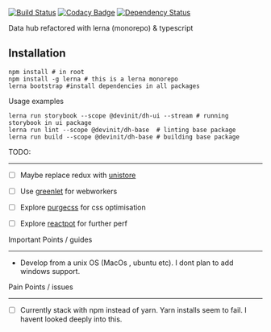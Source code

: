 [![Build Status](https://travis-ci.org/devinit/datahub.svg?branch=master)](https://travis-ci.org/devinit/datahub)
[![Codacy Badge](https://api.codacy.com/project/badge/Grade/73e243adf7f946208ae9bc8f892ed618)](https://www.codacy.com/app/epicallan/datahub?utm_source=github.com&amp;utm_medium=referral&amp;utm_content=devinit/datahub&amp;utm_campaign=Badge_Grade)
[![Dependency Status](https://gemnasium.com/badges/github.com/devinit/datahub.svg)](https://gemnasium.com/github.com/devinit/datahub)


Data hub refactored with lerna (monorepo) & typescript

Installation
-------------

```
npm install # in root
npm install -g lerna # this is a lerna monorepo
lerna bootstrap #install dependencies in all packages

```

Usage examples

```
lerna run storybook --scope @devinit/dh-ui --stream # running storybook in ui package
lerna run lint --scope @devinit/dh-base  # linting base package
lerna run build --scope @devinit/dh-base # building base package
```

TODO:

_________

- [ ] Maybe replace redux with [unistore](https://github.com/developit/unistore)
- [ ] Use [greenlet](https://github.com/developit/greenlet) for webworkers
- [ ] Explore [purgecss](https://github.com/FullHuman/purgecss) for css optimisation
- [ ] Explore [reactpot](https://github.com/reactopt/reactopt) for further perf


Important Points / guides

------------------------

- Develop from a unix OS (MacOs , ubuntu etc). I dont plan to add windows support.


Pain Points / issues

--------------

- [ ] Currently stack with npm instead of yarn. Yarn installs seem to fail. I havent looked deeply into this.

